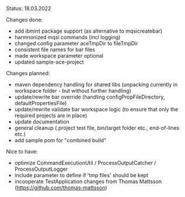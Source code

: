 Status: 18.03.2022 

Changes done: 
- add ibmint package support (as alternative to mqsicreatebar) 
- harmnonized mqsi commands (incl logging) 
- changed config parameter aceTmpDir to fileTmpDir
- consistent file names for bar files 
- made workspace parameter optional 
- updated sample-ace-project  

Changes planned: 
- maven dependency handling for shared libs 
(unpacking currently in workspace folder - but without further handling) 
- update/rewrite bar override (handling configPropFileDirectory, defaultPropertiesFile)  
- update/rewrite validate bar workspace logic (to ensure that only the required projects are in place) 
- update documentation  
- general cleanup  (.project test file, bin/target folder etc., end-of-lines etc.) 
- add sample pom for "combined build" 

 

Nice to have: 
- optimize CommandExecutionUtil / ProcessOutputCatcher / ProcessOutputLogger 
- include parameter to define if 'tmp files' should be kept 
- incooperate TestApplication changes from Thomas Mattsson (https://github.com/thomas-mattsson)
